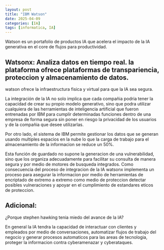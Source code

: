 ```yaml
---
layout: post
title: "IBM Watson"
date: 2025-04-09
categories: [IA]
tags: [informatica, IA]
---
```

<p>
Watson es un portafolio de productos IA que acelera el impacto de la IA generativa en el core de flujos para productividad.
</p>


## Watsonx: Analiza datos en tiempo real. la plataforma ofrece plataformas de transpariencia, proteccion y almacenamiento de datos.
watson ofrece la infraestructura fisica y virtual para que la IA sea segura.

<p>
La integración de la IA no solo implica que cada compañia podria tener la capacidad de crear su propio modelo generativo, sino que podra utilizar cualquiera
de las herramientas de inteligencia artificial que fueron entrenadas por IBM para cumplir determinadas funciones dentro de una empresa de forma segura
sin poner en riesgo la privacidad de los usuarios y de la compañia que desee utilizarlas.
</p>

<p>
Por otro lado, el sistema de IBM permite gestionar los datos que se generan usando multiples espacios en la nube lo que la carga de trabajo para el almacenamiento
de la informacion se reduce un 50%.
</p>

<p>
Esta función de guardado no supone la generacion de una vulnerabilidad, sino que los organiza adecuadamente para facilitar su consulta de manera segura y por medio
de motores de busqueda integrados. Como consecuencia del proceso de integracion de la IA watsonx implementa un proceso para asegurar la informacion por medio
de herramientas de encriptado de extremo a extremo como medio de proteccion detectar posibles vulneraciones y apoyar en el cumplimiento de estandares eticos de proteccion.
</p>

## Adicional:
¿Porque stephen hawking tenia miedo del avance de la IA?

En general la IA tendra la capacidad de interactuar con clientes y empleados por medio de conversaciones, automatizar flujos de trabajo del negocio
y generar procesos automaticos para las areas de tecnologia, proteger la informacion contra cyberamenazar y cyberataques.







